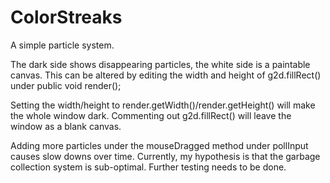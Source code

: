 # ColorStreaks
A simple particle system.

The dark side shows disappearing particles, the white side is a paintable canvas.
This can be altered by editing the width and height of g2d.fillRect() under public void render();

Setting the width/height to render.getWidth()/render.getHeight() will make the whole window dark. 
Commenting out g2d.fillRect() will leave the window as a blank canvas.

Adding more particles under the mouseDragged method under pollInput causes slow downs over time.
Currently, my hypothesis is that the garbage collection system is sub-optimal. 
Further testing needs to be done.
